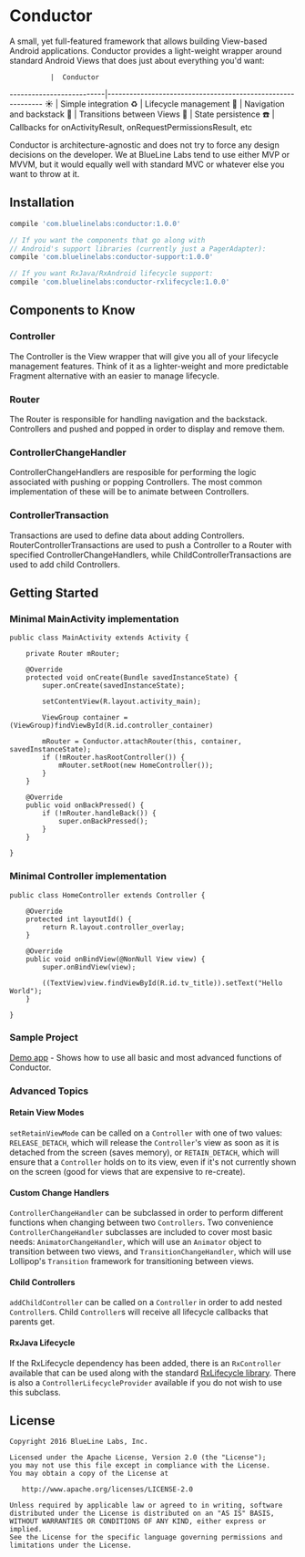 # Conductor

A small, yet full-featured framework that allows building View-based Android applications. Conductor provides a light-weight wrapper around standard Android Views that does just about everything you'd want:

              |  Conductor
--------------------------|------------------------------------------------------------
:sunny: | Simple integration
:recycle: | Lifecycle management
:train: | Navigation and backstack
:twisted_rightwards_arrows: | Transitions between Views
:floppy_disk: | State persistence
:phone: | Callbacks for onActivityResult, onRequestPermissionsResult, etc
	
Conductor is architecture-agnostic and does not try to force any design decisions on the developer. We at BlueLine Labs tend to use either MVP or MVVM, but it would equally well with standard MVC or whatever else you want to throw at it.

## Installation

```gradle
compile 'com.bluelinelabs:conductor:1.0.0'

// If you want the components that go along with
// Android's support libraries (currently just a PagerAdapter):
compile 'com.bluelinelabs:conductor-support:1.0.0'

// If you want RxJava/RxAndroid lifecycle support:
compile 'com.bluelinelabs:conductor-rxlifecycle:1.0.0'
```

## Components to Know

### Controller

The Controller is the View wrapper that will give you all of your lifecycle management features. Think of it as a lighter-weight and more predictable Fragment alternative with an easier to manage lifecycle.

### Router

The Router is responsible for handling navigation and the backstack. Controllers and pushed and popped in order to display and remove them.

### ControllerChangeHandler

ControllerChangeHandlers are resposible for performing the logic associated with pushing or popping Controllers. The most common implementation of these will be to animate between Controllers.

### ControllerTransaction

Transactions are used to define data about adding Controllers. RouterControllerTransactions are used to push a Controller to a Router with specified ControllerChangeHandlers, while ChildControllerTransactions are used to add child Controllers.

## Getting Started

### Minimal MainActivity implementation

```
public class MainActivity extends Activity {

    private Router mRouter;

    @Override
    protected void onCreate(Bundle savedInstanceState) {
        super.onCreate(savedInstanceState);

        setContentView(R.layout.activity_main);
		
		ViewGroup container = (ViewGroup)findViewById(R.id.controller_container)
		
        mRouter = Conductor.attachRouter(this, container, savedInstanceState);
        if (!mRouter.hasRootController()) {
            mRouter.setRoot(new HomeController());
        }
    }

    @Override
    public void onBackPressed() {
        if (!mRouter.handleBack()) {
            super.onBackPressed();
        }
    }

}
```

### Minimal Controller implementation

```
public class HomeController extends Controller {

    @Override
    protected int layoutId() {
        return R.layout.controller_overlay;
    }

    @Override
    public void onBindView(@NonNull View view) {
        super.onBindView(view);
		
		((TextView)view.findViewById(R.id.tv_title)).setText("Hello World");
    }

}
```

### Sample Project

[Demo app](https://github.com/bluelinelabs/conductor/tree/master/demo) - Shows how to use all basic and most advanced functions of Conductor.

### Advanced Topics

#### Retain View Modes
`setRetainViewMode` can be called on a `Controller` with one of two values: `RELEASE_DETACH`, which will release the `Controller`'s view as soon as it is detached from the screen (saves memory), or `RETAIN_DETACH`, which will ensure that a `Controller` holds on to its view, even if it's not currently shown on the screen (good for views that are expensive to re-create).

#### Custom Change Handlers
`ControllerChangeHandler` can be subclassed in order to perform different functions when changing between two `Controllers`. Two convenience `ControllerChangeHandler` subclasses are included to cover most basic needs: `AnimatorChangeHandler`, which will use an `Animator` object to transition between two views, and `TransitionChangeHandler`, which will use Lollipop's `Transition` framework for transitioning between views.

#### Child Controllers
`addChildController` can be called on a `Controller` in order to add nested `Controller`s. Child `Controller`s will receive all lifecycle callbacks that parents get.

#### RxJava Lifecycle
If the RxLifecycle dependency has been added, there is an `RxController` available that can be used along with the standard [RxLifecycle library](https://github.com/trello/RxLifecycle). There is also a `ControllerLifecycleProvider` available if you do not wish to use this subclass. 

## License
```
Copyright 2016 BlueLine Labs, Inc.

Licensed under the Apache License, Version 2.0 (the "License");
you may not use this file except in compliance with the License.
You may obtain a copy of the License at

   http://www.apache.org/licenses/LICENSE-2.0

Unless required by applicable law or agreed to in writing, software
distributed under the License is distributed on an "AS IS" BASIS,
WITHOUT WARRANTIES OR CONDITIONS OF ANY KIND, either express or implied.
See the License for the specific language governing permissions and
limitations under the License.
```

